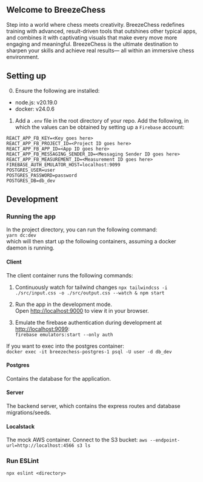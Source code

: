 ## Welcome to BreezeChess

Step into a world where chess meets creativity. BreezeChess redefines training with advanced, result-driven tools that outshines other typical apps, and combines it with captivating visuals that make every move more engaging and meaningful. BreezeChess is the ultimate destination to sharpen your skills and achieve real results— all within an immersive chess environment.

## Setting up

0. Ensure the following are installed:
  - node.js: v20.19.0
  - docker: v24.0.6

1. Add a `.env` file in the root directory of your repo. Add the following, in which the values can be obtained by setting up a `Firebase` account:
```
REACT_APP_FB_KEY=<Key goes here>
REACT_APP_FB_PROJECT_ID=<Project ID goes here>
REACT_APP_FB_APP_ID=<App ID goes here>
REACT_APP_FB_MESSAGING_SENDER_ID=<Messaging Sender ID goes here>
REACT_APP_FB_MEASUREMENT_ID=<Measurement ID goes here>
FIREBASE_AUTH_EMULATOR_HOST=localhost:9099
POSTGRES_USER=user
POSTGRES_PASSWORD=password
POSTGRES_DB=db_dev
```

## Development

### Running the app
In the project directory, you can run the following command:\
`yarn dc:dev`\
which will then start up the following containers, assuming a docker daemon is running.

#### Client

The client container runs the following commands:

1. Continuously watch for tailwind changes
`npx tailwindcss -i ./src/input.css -o ./src/output.css --watch & npm start`

2. Run the app in the development mode.\
Open [http://localhost:9000](http://localhost:9000) to view it in your browser.

3. Emulate the firebase authentication during development at [http://localhost:9099](http://localhost:9099):\
`firebase emulators:start --only auth`

If you want to exec into the postgres container:\
`docker exec -it breezechess-postgres-1 psql -U user -d db_dev`

#### Postgres

Contains the database for the application.


#### Server

The backend server, which contains the express routes and database migrations/seeds.


#### Localstack

The mock AWS container. Connect to the S3 bucket: `aws --endpoint-url=http://localhost:4566 s3 ls`


### Run ESLint
`npx eslint <directory>`

